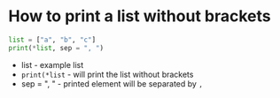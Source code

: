 # How to print a list without brackets

```python
list = ["a", "b", "c"]
print(*list, sep = ", ")
```

- list - example list
- `print(*list` - will print the list without brackets
- sep = ", " - printed element will be separated by `,`
